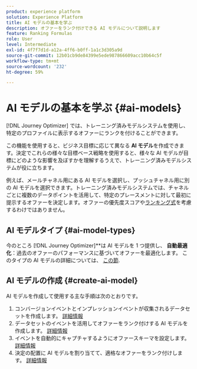 ```yaml
---
product: experience platform
solution: Experience Platform
title: AI モデルの基本を学ぶ
description: オファーをランク付けできる AI モデルについて説明します
feature: Ranking Formulas
role: User
level: Intermediate
exl-id: 4f7f7d1d-a12a-4ff6-b0ff-1a1c3d305a9d
source-git-commit: 12b01cb9de84399e5ede987866609acc10b64c5f
workflow-type: tm+mt
source-wordcount: '232'
ht-degree: 59%

---
```


# AI モデルの基本を学ぶ {#ai-models}

[!DNL Journey Optimizer] では、トレーニング済みモデルシステムを使用し、特定のプロファイルに表示するオファーにランクを付けることができます。

この機能を使用すると、ビジネス目標に応じて異なる **AI モデル**&#x200B;を作成できます。決定でこれらの様々な目標ベース戦略を使用すると、様々な AI モデルが目標にどのような影響を及ぼすかを理解するうえで、トレーニング済みモデルシステムが役に立ちます。

例えば、メールチャネル用にある AI モデルを選択し、プッシュチャネル用に別の AI モデルを選択できます。トレーニング済みモデルシステムでは、チャネルごとに複数のデータポイントを活用して、特定のプレースメントに対して最初に提示するオファーを決定します。オファーの優先度スコアや[ランキング式](create-ranking-formulas.md)を考慮するわけではありません。

## AI モデルタイプ {#ai-model-types}

今のところ [!DNL Journey Optimizer]**は AI モデルを 1 つ提供し、 **自動最適化**：過去のオファーのパフォーマンスに基づいてオファーを最適化します。 このタイプの AI モデルの詳細については、 [この節](auto-optimization-model.md).

## AI モデルの作成 {#create-ai-model}

AI モデルを作成して使用する主な手順は次のとおりです。

1. コンバージョンイベントとインプレッションイベントが収集されるデータセットを作成します。 [詳細情報](create-dataset.md)
1. データセットのイベントを活用してオファーをランク付けする AI モデルを作成します。 [詳細情報](create-ranking-strategies.md)
1. イベントを自動的にキャプチャするようにオファースキーマを設定します。 [詳細情報](schema-requirement.md)
1. 決定の配置に AI モデルを割り当てて、適格なオファーをランク付けします。 [詳細情報](../offer-activities/configure-offer-selection.md)
